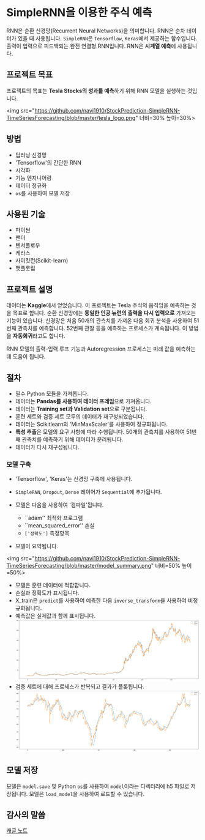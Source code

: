 # SimpleRNN을 이용한 주식 예측
RNN은 순환 신경망(Recurrent Neural Networks)을 의미합니다. RNN은 순차 데이터가 있을 때 사용됩니다.
`SimpleRNN`은 `Tensorflow`, `Keras`에서 제공하는 함수입니다. 출력이 입력으로 피드백되는 완전 연결형 RNN입니다.
RNN은 **시계열 예측**에 사용됩니다.

## 프로젝트 목표
프로젝트의 목표는 **Tesla Stocks의 성과를 예측**하기 위해 RNN 모델을 실행하는 것입니다.

<img src="https://github.com/navi1910/StockPrediction-SimpleRNN-TimeSeriesForecasting/blob/master/tesla_logo.png" 너비=30% 높이=30%>

## 방법
* 딥러닝 신경망
* 'Tensorflow'의 간단한 RNN
* 시각화
* 기능 엔지니어링
* 데이터 정규화
* `os`를 사용하여 모델 저장

## 사용된 기술
* 파이썬
* 팬더
* 텐서플로우
* 케라스
* 사이킷런(Scikit-learn)
* 맷플롯립

## 프로젝트 설명
데이터는 **Kaggle**에서 얻었습니다. 이 프로젝트는 Tesla 주식의 움직임을 예측하는 것을 목표로 합니다.
순환 신경망에는 **동일한 인공 뉴런의 출력을 다시 입력으로** 가져오는 기능이 있습니다. 신경망은 처음 50개의 관측치를 가져온 다음 회귀 분석을 사용하여 51번째 관측치를 예측합니다.
52번째 관찰 등을 예측하는 프로세스가 계속됩니다. 이 방법을 **자동회귀**라고도 합니다.

RNN 모델의 출력-입력 루프 기능과 Autoregression 프로세스는 미래 값을 예측하는 데 도움이 됩니다.

## 절차
* 필수 Python 모듈을 가져옵니다.
* 데이터는 **Pandas를 사용하여 데이터 프레임**으로 가져옵니다.
* 데이터는 **Training set과 Validation set**으로 구분됩니다.
* 훈련 세트와 검증 세트 모두의 데이터가 재구성되었습니다.
* 데이터는 Scikitlearn의 'MinMaxScaler'를 사용하여 정규화됩니다.
* **특성 추출**은 모델의 요구 사항에 따라 수행됩니다. 50개의 관측치를 사용하여 51번째 관측치를 예측하기 위해 데이터가 분리됩니다.
* 데이터가 다시 재구성됩니다.

### 모델 구축
* 'Tensorflow', 'Keras'는 신경망 구축에 사용됩니다.
* `SimpleRNN`, `Dropout`, `Dense` 레이어가 `Sequential`에 추가됩니다.
* 모델은 다음을 사용하여 '컴파일'됩니다.
     + ``adam'' 최적화 프로그램
     - ``mean_squared_error'' 손실
     + `['정확도']` 측정항목

* 모델이 요약됩니다.

<img src="https://github.com/navi1910/StockPrediction-SimpleRNN-TimeSeriesForecasting/blob/master/model_summary.png" 너비=50% 높이=50%>

* 모델은 훈련 데이터에 적합합니다.
* 손실과 정확도가 표시됩니다.
* X_train은 `predict`를 사용하여 예측한 다음 `inverse_transform`을 사용하여 비정규화됩니다.
* 예측값은 실제값과 함께 표시됩니다.
![기차 도표](https://github.com/navi1910/StockPrediction-SimpleRNN-TimeSeriesForecasting/blob/master/train_prediction.png "기차 도표")
* 검증 세트에 대해 프로세스가 반복되고 결과가 플롯됩니다.
![검증 도표](https://github.com/navi1910/StockPrediction-SimpleRNN-TimeSeriesForecasting/blob/master/validation_prediction.png "검증 도표")

## 모델 저장
모델은 `model.save` 및 Python `os`를 사용하여 `model`이라는 디렉터리에 h5 파일로 저장됩니다. 모델은 `load_model`을 사용하여 로드할 수 있습니다.


## 감사의 말씀
[캐글 노트](https://www.kaggle.com/code/ozkanozturk/stock-price-prediction-by-simple-rnn-and-lstm)